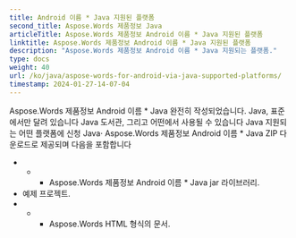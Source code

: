 ```yaml
---
title: Android 이름 * Java 지원된 플랫폼
second_title: Aspose.Words 제품정보 Java
articleTitle: Aspose.Words 제품정보 Android 이름 * Java 지원된 플랫폼
linktitle: Aspose.Words 제품정보 Android 이름 * Java 지원된 플랫폼
description: "Aspose.Words 제품정보 Android 이름 * Java 지원되는 플랫폼."
type: docs
weight: 40
url: /ko/java/aspose-words-for-android-via-java-supported-platforms/
timestamp: 2024-01-27-14-07-04
---
```


Aspose.Words 제품정보 Android 이름 * Java 완전히 작성되었습니다. Java, 표준에서만 달려 있습니다 Java 도서관, 그리고 어떤에서 사용될 수 있습니다 Java 지원되는 어떤 플랫폼에 신청 Java· Aspose.Words 제품정보 Android 이름 * Java ZIP 다운로드로 제공되며 다음을 포함합니다

- - - Aspose.Words 제품정보 Android 이름 * Java jar 라이브러리.
- 예제 프로젝트.
- - - Aspose.Words HTML 형식의 문서.






